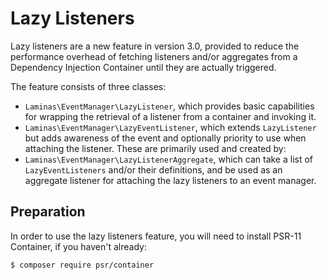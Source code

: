 # Lazy Listeners

Lazy listeners are a new feature in version 3.0, provided to reduce the
performance overhead of fetching listeners and/or aggregates from a Dependency
Injection Container until they are actually triggered.

The feature consists of three classes:

- `Laminas\EventManager\LazyListener`, which provides basic capabilities for
  wrapping the retrieval of a listener from a container and invoking it.
- `Laminas\EventManager\LazyEventListener`, which extends `LazyListener` but adds
  awareness of the event and optionally priority to use when attaching the
  listener. These are primarily used and created by:
- `Laminas\EventManager\LazyListenerAggregate`, which can take a list of
  `LazyEventListeners` and/or their definitions, and be used as an aggregate
  listener for attaching the lazy listeners to an event manager.

## Preparation

In order to use the lazy listeners feature, you will need to install
PSR-11 Container, if you haven't already:

```bash
$ composer require psr/container
```

